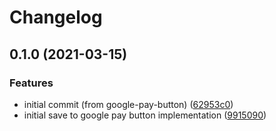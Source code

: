# Changelog

## 0.1.0 (2021-03-15)


### Features

* initial commit (from google-pay-button) ([62953c0](https://www.github.com/google-pay/save-to-google-pay-button/commit/62953c0cb02f4ca2a242756d81ca269b3ca3e342))
* initial save to google pay button implementation ([9915090](https://www.github.com/google-pay/save-to-google-pay-button/commit/9915090c7dacedfe6348815738ce69372df33345))
